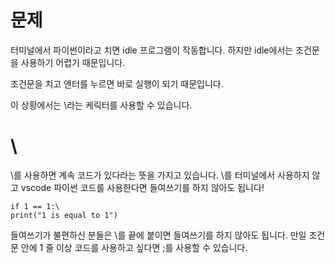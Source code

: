 # 문제
터미널에서 파이썬이라고 치면 idle 프로그램이 작동합니다. 하지만 idle에서는 조건문을 사용하기 어렵기 때문입니다.

조건문을 치고 엔터를 누르면 바로 실행이 되기 때문입니다.

이 상황에서는 \라는 케릭터를 사용할 수 있습니다.

# \
\를 사용하면 계속 코드가 있다라는 뜻을 가지고 있습니다. \를 터미널에서 사용하지 않고 vscode 파이썬 코드를 사용한다면 들여쓰기를 하지 않아도 됩니다!

```
if 1 == 1:\
print("1 is equal to 1")
```

들여쓰기가 불편하신 분들은 \를 끝에 붙이면 들여쓰기를 하지 않아도 됩니다. 만일 조건문 안에 1 줄 이상 코드를 사용하고 싶다면 ;를 사용할 수 있습니다.